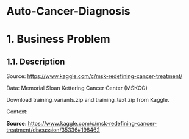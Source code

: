 # Auto-Cancer-Diagnosis

# 1. Business Problem
## 1.1. Description

Source: https://www.kaggle.com/c/msk-redefining-cancer-treatment/

Data: Memorial Sloan Kettering Cancer Center (MSKCC)

Download training_variants.zip and training_text.zip from Kaggle.

Context:

<b> Source: </b> https://www.kaggle.com/c/msk-redefining-cancer-treatment/discussion/35336#198462
